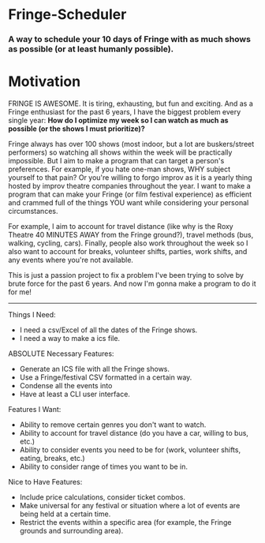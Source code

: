 # Fringe-Scheduler
### A way to schedule your 10 days of Fringe with as much shows as possible (or at least humanly possible).

# Motivation

FRINGE IS AWESOME. It is tiring, exhausting, but fun and exciting. And as a Fringe enthusiast for the past 6 years, I have the biggest problem every single year: **How do I optimize my week so I can watch as much as possible (or the shows I must prioritize)?**

Fringe always has over 100 shows (most indoor, but a lot are buskers/street performers) so watching all shows within the week will be practically impossible. But I aim to make a program that can target a person's preferences. For example, if you hate one-man shows, WHY subject yourself to that pain? Or you're willing to forgo improv as it is a yearly thing hosted by improv theatre companies throughout the year. I want to make a program that can make your Fringe (or film festival experience) as efficient and crammed full of the things YOU want while considering your personal circumstances.

For example, I aim to account for travel distance (like why is the Roxy Theatre 40 MINUTES AWAY from the Fringe ground?), travel methods (bus, walking, cycling, cars). Finally, people also work throughout the week so I also want to account for breaks, volunteer shifts, parties, work shifts, and any events where you're not available.

This is just a passion project to fix a problem I've been trying to solve by brute force for the past 6 years. And now I'm gonna make a program to do it for me!

----


Things I Need:
- I need a csv/Excel of all the dates of the Fringe shows.
- I need a way to make a ics file.

ABSOLUTE Necessary Features:
- Generate an ICS file with all the Fringe shows.
- Use a Fringe/festival CSV formatted in a certain way.
- Condense all the events into
- Have at least a CLI user interface.

Features I Want:
- Ability to remove certain genres you don't want to watch.
- Ability to account for travel distance (do you have a car, willing to bus, etc.)
- Ability to consider events you need to be for (work, volunteer shifts, eating, breaks, etc.)
- Ability to consider range of times you want to be in.

Nice to Have Features:
- Include price calculations, consider ticket combos.
- Make universal for any festival or situation where a lot of events are being held at a certain time.
- Restrict the events within a specific area (for example, the Fringe grounds and surrounding area).
